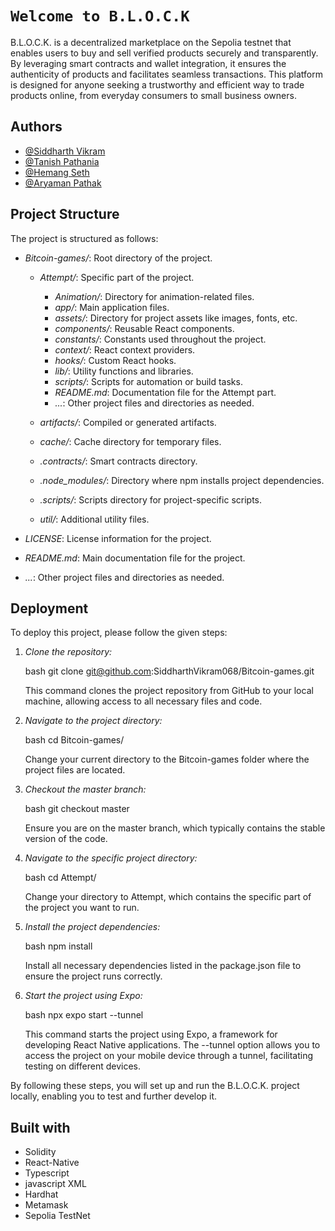# `Welcome to B.L.O.C.K`

B.L.O.C.K. is a decentralized marketplace on the Sepolia testnet that enables users to buy and sell verified products securely and transparently. By leveraging smart contracts and wallet integration, it ensures the authenticity of products and facilitates seamless transactions. This platform is designed for anyone seeking a trustworthy and efficient way to trade products online, from everyday consumers to small business owners.




## Authors

- [@Siddharth Vikram](https://github.com/SiddharthVikram068)
- [@Tanish Pathania](https://github.com/Tanish-pat)
- [@Hemang Seth](https://github.com/Hemang-2004)
- [@Aryaman Pathak](https://github.com/aryamanpathak2022)

## Project Structure

The project is structured as follows:

- *Bitcoin-games/*: Root directory of the project.

  - *Attempt/*: Specific part of the project.

    - *Animation/*: Directory for animation-related files.
    - *app/*: Main application files.
    - *assets/*: Directory for project assets like images, fonts, etc.
    - *components/*: Reusable React components.
    - *constants/*: Constants used throughout the project.
    - *context/*: React context providers.
    - *hooks/*: Custom React hooks.
    - *lib/*: Utility functions and libraries.
    - *scripts/*: Scripts for automation or build tasks.
    - *README.md*: Documentation file for the Attempt part.
    - *...*: Other project files and directories as needed.

  - *artifacts/*: Compiled or generated artifacts.

  - *cache/*: Cache directory for temporary files.

  - *.contracts/*: Smart contracts directory.

  - *.node_modules/*: Directory where npm installs project dependencies.

  - *.scripts/*: Scripts directory for project-specific scripts.

  - *util/*: Additional utility files.

- *LICENSE*: License information for the project.

- *README.md*: Main documentation file for the project.

- *...*: Other project files and directories as needed.
## Deployment

To deploy this project, please follow the given steps:

1. *Clone the repository:*

    bash
    git clone git@github.com:SiddharthVikram068/Bitcoin-games.git
    

    This command clones the project repository from GitHub to your local machine, allowing access to all necessary files and code.

2. *Navigate to the project directory:*

    bash
    cd Bitcoin-games/
    

    Change your current directory to the Bitcoin-games folder where the project files are located.

3. *Checkout the master branch:*

    bash
    git checkout master
    

    Ensure you are on the master branch, which typically contains the stable version of the code.

4. *Navigate to the specific project directory:*

    bash
    cd Attempt/
    

    Change your directory to Attempt, which contains the specific part of the project you want to run.

5. *Install the project dependencies:*

    bash
    npm install
    

    Install all necessary dependencies listed in the package.json file to ensure the project runs correctly.

6. *Start the project using Expo:*

    bash
    npx expo start --tunnel
    

    This command starts the project using Expo, a framework for developing React Native applications. The --tunnel option allows you to access the project on your mobile device through a tunnel, facilitating testing on different devices.

By following these steps, you will set up and run the B.L.O.C.K. project locally, enabling you to test and further develop it.

## Built with

- Solidity
- React-Native
- Typescript
- javascript XML
- Hardhat
- Metamask
- Sepolia TestNet
